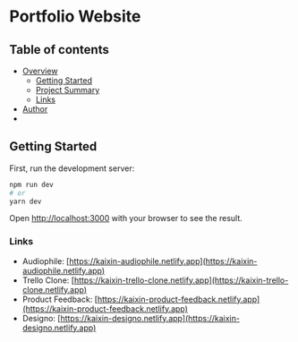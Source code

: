 # Portfolio Website

## Table of contents

- [Overview](#overview)
  - [Getting Started](#getting-started)
  - [Project Summary](#project-summary)
  - [Links](#links)
- [Author](#author)
- 
## Getting Started

First, run the development server:

```bash
npm run dev
# or
yarn dev
```

Open [http://localhost:3000](http://localhost:3000) with your browser to see the result.

### Links

- Audiophile: [https://kaixin-audiophile.netlify.app](https://kaixin-audiophile.netlify.app)
- Trello Clone: [https://kaixin-trello-clone.netlify.app](https://kaixin-trello-clone.netlify.app)
- Product Feedback: [https://kaixin-product-feedback.netlify.app](https://kaixin-product-feedback.netlify.app)
- Designo: [https://kaixin-designo.netlify.app](https://kaixin-designo.netlify.app)
 
 
 
 
